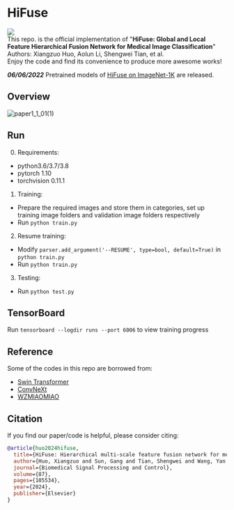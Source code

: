 # HiFuse
![](https://img.shields.io/github/license/huoxiangzuo/HiFuse)  
This repo. is the official implementation of "**HiFuse: Global and Local Feature Hierarchical Fusion Network for Medical Image Classification**"  
Authors: Xiangzuo Huo, Aolun Li, Shengwei Tian, et al.  
Enjoy the code and find its convenience to produce more awesome works!

***06/06/2022***
Pretrained models of [HiFuse on ImageNet-1K](https://drive.google.com/file/d/1HnvSncnU9GzeIXnskGXD8_gigZlr3lzX/view?usp=sharing) are released.

## Overview
![paper1_1_01(1)](https://user-images.githubusercontent.com/57312968/170870503-0b2c1728-daa8-4f80-a79b-d66c6748ac83.png)

## Run
0. Requirements:
* python3.6/3.7/3.8
* pytorch 1.10
* torchvision 0.11.1
1. Training:
* Prepare the required images and store them in categories, set up training image folders and validation image folders respectively
* Run `python train.py`
2. Resume training:
* Modify `parser.add_argument('--RESUME', type=bool, default=True)` in `python train.py`
* Run `python train.py`
3. Testing:
* Run `python test.py`

## TensorBoard
Run `tensorboard --logdir runs --port 6006` to view training progress

## Reference
Some of the codes in this repo are borrowed from:  
* [Swin Transformer](https://github.com/microsoft/Swin-Transformer)  
* [ConvNeXt](https://github.com/facebookresearch/ConvNeXt)  
* [WZMIAOMIAO](https://github.com/WZMIAOMIAO/deep-learning-for-image-processing)

## Citation

If you find our paper/code is helpful, please consider citing:
```bibtex
@article{huo2024hifuse,
  title={HiFuse: Hierarchical multi-scale feature fusion network for medical image classification},
  author={Huo, Xiangzuo and Sun, Gang and Tian, Shengwei and Wang, Yan and Yu, Long and Long, Jun and Zhang, Wendong and Li, Aolun},
  journal={Biomedical Signal Processing and Control},
  volume={87},
  pages={105534},
  year={2024},
  publisher={Elsevier}
}
```

